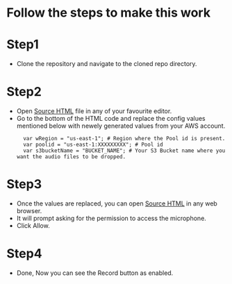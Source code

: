 # Follow the steps to make this work

# Step1
- Clone the repository and navigate to the cloned repo directory.

# Step2
- Open [Source HTML](index-structured.html) file in any of your favourite editor.
- Go to the bottom of the HTML code and replace the config values mentioned below with newely generated values from your AWS account.
  ```
    var wRegion = "us-east-1"; # Region where the Pool id is present.
    var poolid = "us-east-1:XXXXXXXXX"; # Pool id
    var s3bucketName = "BUCKET_NAME"; # Your S3 Bucket name where you want the audio files to be dropped.
  ```
  
# Step3
- Once the values are replaced, you can open [Source HTML](index-structured.html) in any web browser.
- It will prompt asking for the permission to access the microphone.
- Click Allow.

# Step4
- Done, Now you can see the Record button as enabled.
